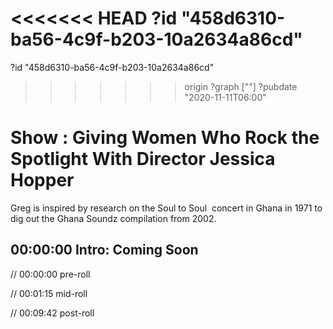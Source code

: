 <<<<<<< HEAD
?id "458d6310-ba56-4c9f-b203-10a2634a86cd"
=======
?id "458d6310-ba56-4c9f-b203-10a2634a86cd"
>>>>>>> origin
?graph [""]
?pubdate "2020-11-11T06:00"

# Show : Giving Women Who Rock the Spotlight With Director Jessica Hopper

Greg is inspired by research on the Soul to Soul  concert in Ghana in 1971 to dig out the Ghana Soundz compilation from 2002.

## 00:00:00 Intro: Coming Soon

// 00:00:00 pre-roll

// 00:01:15 mid-roll

// 00:09:42 post-roll
